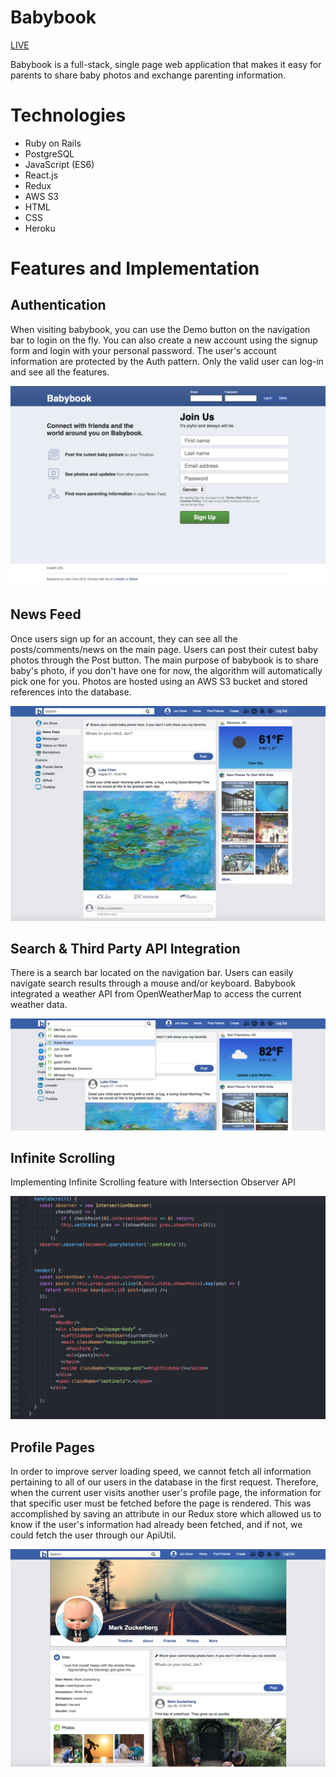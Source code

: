 # Babybook
[LIVE](https://aa-babybook.herokuapp.com/#/)

Babybook is a full-stack, single page web application that makes it easy for parents to share baby photos and exchange parenting information.

# Technologies

* Ruby on Rails
* PostgreSQL
* JavaScript (ES6)
* React.js
* Redux
* AWS S3
* HTML
* CSS
* Heroku

# Features and Implementation

## Authentication
When visiting babybook, you can use the Demo button on the navigation bar to login on the fly. You can also create a new account using the signup form and login with your personal password. The user's account information are protected by the Auth pattern. Only the valid user can log-in and see all the features.

![Welcome Page](https://github.com/lukewhchen/babybook/blob/master/docs/welcome1.png)

## News Feed
Once users sign up for an account, they can see all the posts/comments/news on the main page. Users can post their cutest baby photos through the Post button. The main purpose of babybook is to share baby's photo, if you don't have one for now, the algorithm will automatically pick one for you. Photos are hosted using an AWS S3 bucket and stored references into the database.

![Main Page](https://github.com/lukewhchen/babybook/blob/master/docs/main.png)

## Search & Third Party API Integration
There is a search bar located on the navigation bar. Users can easily navigate search results through a mouse and/or keyboard.
Babybook integrated a weather API from OpenWeatherMap to access the current weather data.

![Search](https://github.com/lukewhchen/babybook/blob/master/docs/search.png)

## Infinite Scrolling
Implementing Infinite Scrolling feature with Intersection Observer API

![Scroll](https://github.com/lukewhchen/babybook/blob/master/docs/scroll.png)

## Profile Pages
In order to improve server loading speed, we cannot fetch all information pertaining to all of our users in the database in the first request. Therefore, when the current user visits another user's profile page, the information for that specific user must be fetched before the page is rendered. This was accomplished by saving an attribute in our Redux store which allowed us to know if the user's information had already been fetched, and if not, we could fetch the user through our ApiUtil.

![Profile](https://github.com/lukewhchen/babybook/blob/master/docs/profile.png)
